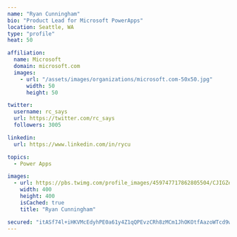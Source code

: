 ```yaml
---
name: "Ryan Cunningham"
bio: "Product Lead for Microsoft PowerApps"
location: Seattle, WA
type: "profile"
heat: 50

affiliation:
  name: Microsoft
  domain: microsoft.com
  images:
    - url: "/assets/images/organizations/microsoft.com-50x50.jpg"
      width: 50
      height: 50

twitter:
  username: rc_says
  url: https://twitter.com/rc_says
  followers: 3005

linkedin:
  url: https://www.linkedin.com/in/rycu

topics:
  - Power Apps

images:
  - url: https://pbs.twimg.com/profile_images/459747717862805504/CJIGZejd_400x400.png
    width: 400
    height: 400
    isCached: true
    title: "Ryan Cunningham"

secured: "itASf74l+iHKVMcEdyhPE0a61y4Z1qQPEvzCRh8zMCm1JhOKOtfAazoWTcd9w03fyKCPeeFbD0FhU8sg+654XQiVLw9sC1fdrjq47yK4K3DCfDWWlOZBDFCJNicJucsv3dgNdXmNWqIWPYK4P3/fzaoRoeDkAuJRGT89WIJbdqFHhVxv4Lvte/6dD7nCK340HKLx596kV+GaqEsgA+0nvQ9AMeYIwsjMQi3fzuFGehF5v9zZ246+GC9SXOH4kTK7vfKkiI+l7JSsElr4dZRRrA95hyrWVRLL4V36w2WpsxyVAk7Lw6DHtv1MSDHPHU+GjaJZwAsap7Z8ZebUjntRX2u3muWQBeHxKuhdnqu+G1TB+AUyUny7wQrW3ML3BrKPv+1hrCL0nPLgUxVl1IFssv2Ezg7bjicXewcoKKtRqA0=;X+o11LGi3CGsygR/z7nezQ=="
---
```


